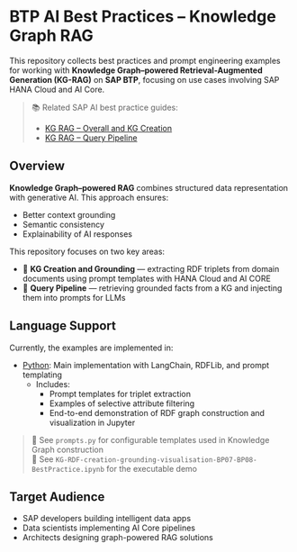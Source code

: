 # BTP AI Best Practices – Knowledge Graph RAG

This repository collects best practices and prompt engineering examples for working with **Knowledge Graph–powered Retrieval-Augmented Generation (KG-RAG)** on **SAP BTP**, focusing on use cases involving SAP HANA Cloud and AI Core.

> 📚 Related SAP AI best practice guides:
> - [KG RAG – Overall and KG Creation](https://sap.sharepoint.com/sites/210313/SitePages/GenAI%20-%20RAG%20-%20Knowledge%20Graph%20-%20Overall%20and%20KG%20creation.aspx)
> - [KG RAG – Query Pipeline](https://sap.sharepoint.com/sites/210313/SitePages/GenAI%20-%20RAG%20-%20Knowledge%20Graph%20-%20Query%20pipeline.aspx)

## Overview

**Knowledge Graph–powered RAG** combines structured data representation with generative AI. This approach ensures:
- Better context grounding
- Semantic consistency
- Explainability of AI responses

This repository focuses on two key areas:
- 🧱 **KG Creation and Grounding** — extracting RDF triplets from domain documents using prompt templates with HANA Cloud and AI CORE
- 🔎 **Query Pipeline** — retrieving grounded facts from a KG and injecting them into prompts for LLMs

## Language Support

Currently, the examples are implemented in:

- [Python](./python/): Main implementation with LangChain, RDFLib, and prompt templating
  - Includes: 
    - Prompt templates for triplet extraction
    - Examples of selective attribute filtering
    - End-to-end demonstration of RDF graph construction and visualization in Jupyter

> 📂 See `prompts.py` for configurable templates used in Knowledge Graph construction  
> 📓 See `KG-RDF-creation-grounding-visualisation-BP07-BP08-BestPractice.ipynb` for the executable demo

## Target Audience

- SAP developers building intelligent data apps
- Data scientists implementing AI Core pipelines
- Architects designing graph-powered RAG solutions


